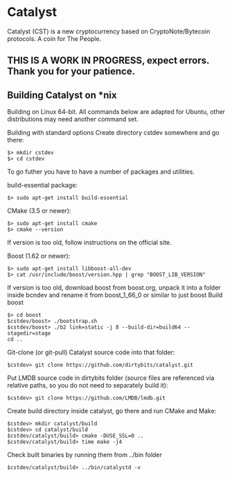# Catalyst
Catalyst (CST) is a new cryptocurrency based on CryptoNote/Bytecoin protocols. A coin for The People.

## THIS IS A WORK IN PROGRESS, expect errors. Thank you for your patience.

## Building Catalyst on *nix

Building on Linux 64-bit. 
All commands below are adapted for Ubuntu, other distributions may need another command set.

Building with standard options
Create directory cstdev somewhere and go there:
```
$> mkdir cstdev
$> cd cstdev
```
To go futher you have to have a number of packages and utilities.

build-essential package:
```
$> sudo apt-get install build-essential
```
CMake (3.5 or newer):
```
$> sudo apt-get install cmake 
$> cmake --version
```
If version is too old, follow instructions on the official site.

Boost (1.62 or newer):
```
$> sudo apt-get install libboost-all-dev
$> cat /usr/include/boost/version.hpp | grep "BOOST_LIB_VERSION"
```
If version is too old, download boost from boost.org, unpack it into a folder inside bcndev and rename it from boost_1_66_0 or similar to just boost Build boost
```
$> cd boost
$cstdev/boost> ./bootstrap.sh
$cstdev/boost> ./b2 link=static -j 8 --build-dir=build64 --stagedir=stage
cd ..
```
Git-clone (or git-pull) Catalyst source code into that folder:
```
$cstdev> git clone https://github.com/dirtybits/catalyst.git
```
Put LMDB source code in dirtybits folder (source files are referenced via relative paths, so you do not need to separately build it):
```
$cstdev> git clone https://github.com/LMDB/lmdb.git
```
Create build directory inside catalyst, go there and run CMake and Make:
```
$cstdev> mkdir catalyst/build
$cstdev> cd catalyst/build
$cstdev/catalyst/build> cmake -DUSE_SSL=0 ..
$cstdev/catalyst/build> time make -j4
```
Check built binaries by running them from ../bin folder
```
$cstdev/catalyst/build> ../bin/catalystd -v
```
